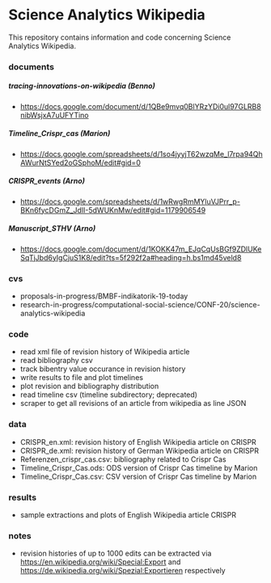 # Science Analytics Wikipedia

This repository contains information and code concerning Science Analytics Wikipedia.

### documents

##### tracing-innovations-on-wikipedia (Benno)
- https://docs.google.com/document/d/1QBe9mvq0BlYRzYDi0ul97GLRB8nibWsjxA7uUFYTino
##### Timeline_Crispr_cas (Marion)
- https://docs.google.com/spreadsheets/d/1so4jyyjT62wzqMe_l7rpa94QhAWurNtSYed2oGSphoM/edit#gid=0
##### CRISPR_events (Arno)
- https://docs.google.com/spreadsheets/d/1wRwgRmMYluVJPrr_p-BKn6fycDGmZ_JdlI-5dWUKnMw/edit#gid=1179906549
##### Manuscript_STHV (Arno)
- https://docs.google.com/document/d/1KOKK47m_EJqCqUsBGf9ZDlUKeSqTjJbd6yIgCjuS1K8/edit?ts=5f292f2a#heading=h.bs1md45veld8

### cvs

- proposals-in-progress/BMBF-indikatorik-19-today
- research-in-progress/computational-social-science/CONF-20/science-analytics-wikipedia

### code

- read xml file of revision history of Wikipedia article
- read bibliography csv
- track bibentry value occurance in revision history
- write results to file and plot timelines
- plot revision and bibliography distribution
- read timeline csv (timeline subdirectory; deprecated)
- scraper to get all revisions of an article from wikipedia as line JSON

### data

- CRISPR_en.xml: revision history of English Wikipedia article on CRISPR
- CRISPR_de.xml: revision history of German Wikipedia article on CRISPR
- Referenzen_crispr_cas.csv: bibliography related to Crispr Cas
- Timeline_Crispr_Cas.ods: ODS version of Crispr Cas timeline by Marion
- Timeline_Crispr_Cas.csv: CSV version of Crispr Cas timeline by Marion

### results

- sample extractions and plots of English Wikipedia article CRISPR

### notes

- revision histories of up to 1000 edits can be extracted via https://en.wikipedia.org/wiki/Special:Export and https://de.wikipedia.org/wiki/Spezial:Exportieren respectively

